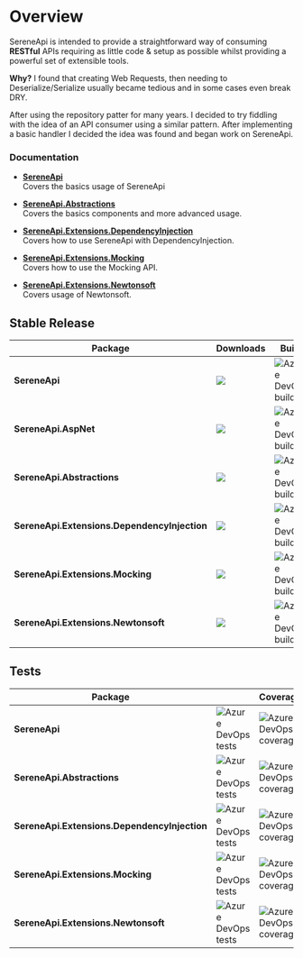 

# Overview

SereneApi is intended to provide a straightforward way of consuming **RESTful** APIs requiring as little code & setup as possible whilst providing a powerful set of extensible tools.

**Why?**
I found that creating Web Requests, then needing to Deserialize/Serialize usually became tedious and in some cases even break DRY.

After using the repository patter for many years. I decided to try fiddling with the idea of an API consumer using a similar pattern. After implementing a basic handler I decided the idea was found and began work on SereneApi.

### Documentation
* **[SereneApi](https://github.com/SereneApi/SereneApi/tree/master/src/SereneApi#getting-started)**<br/>Covers the basics usage of SereneApi

* **[SereneApi.Abstractions](https://github.com/SereneApi/SereneApi/tree/master/src/SereneApi.Abstractions#getting-started)**<br/>Covers the basics components and more advanced usage.

* **[SereneApi.Extensions.DependencyInjection](https://github.com/SereneApi/SereneApi/tree/master/src/SereneApi.Extensions.DependencyInjection#getting-started)**<br/>Covers how to use SereneApi with DependencyInjection.

* **[SereneApi.Extensions.Mocking](https://github.com/SereneApi/SereneApi/tree/master/src/SereneApi.Extensions.Mocking#overview)**<br/>Covers how to use the Mocking API.

* **[SereneApi.Extensions.Newtonsoft](https://github.com/SereneApi/SereneApi/tree/master/src/SereneApi.Extensions.Newtonsoft#getting-started)**<br/>Covers usage of Newtonsoft.




## Stable Release
|Package|Downloads|Build|NuGet|
|-|-|-|-|
|**SereneApi**|![](https://img.shields.io/nuget/dt/SereneApi?style=for-the-badge)|![Azure DevOps builds](https://img.shields.io/azure-devops/build/DeltaWareAU/e18b43d4-35b6-4aa6-b09d-a50814de3303/14?style=for-the-badge)|[![Nuget](https://img.shields.io/nuget/v/SereneApi.svg?style=for-the-badge)](https://www.nuget.org/packages/SereneApi/) |
|**SereneApi.AspNet**|![](https://img.shields.io/nuget/dt/SereneApi.AspNet?style=for-the-badge)|![Azure DevOps builds](https://img.shields.io/azure-devops/build/DeltaWareAU/e18b43d4-35b6-4aa6-b09d-a50814de3303/14?style=for-the-badge)|[![Nuget](https://img.shields.io/nuget/v/SereneApi.AspNet.svg?style=for-the-badge)](https://www.nuget.org/packages/SereneApi.AspNet/) |
|**SereneApi.Abstractions**|![](https://img.shields.io/nuget/dt/SereneApi.Abstractions?style=for-the-badge)|![Azure DevOps builds](https://img.shields.io/azure-devops/build/DeltaWareAU/e18b43d4-35b6-4aa6-b09d-a50814de3303/13?style=for-the-badge)| [![Nuget](https://img.shields.io/nuget/v/SereneApi.Abstractions.svg?style=for-the-badge)](https://www.nuget.org/packages/SereneApi.Abstractions/) |
|**SereneApi.Extensions.DependencyInjection**|![](https://img.shields.io/nuget/dt/SereneApi.Extensions.DependencyInjection?style=for-the-badge)|![Azure DevOps builds](https://img.shields.io/azure-devops/build/DeltaWareAU/e18b43d4-35b6-4aa6-b09d-a50814de3303/15?style=for-the-badge)|[![Nuget](https://img.shields.io/nuget/v/SereneApi.Extensions.DependencyInjection.svg?style=for-the-badge)](https://www.nuget.org/packages/SereneApi.Extensions.DependencyInjection/)|
|**SereneApi.Extensions.Mocking**|![](https://img.shields.io/nuget/dt/SereneApi.Extensions.Mocking?style=for-the-badge)|![Azure DevOps builds](https://img.shields.io/azure-devops/build/DeltaWareAU/e18b43d4-35b6-4aa6-b09d-a50814de3303/16?style=for-the-badge)|[![Nuget](https://img.shields.io/nuget/v/SereneApi.Extensions.Mocking.svg?style=for-the-badge)](https://www.nuget.org/packages/SereneApi.Extensions.Mocking/)|
|**SereneApi.Extensions.Newtonsoft**|![](https://img.shields.io/nuget/dt/SereneApi.Extensions.Newtonsoft?style=for-the-badge)|![Azure DevOps builds](https://img.shields.io/azure-devops/build/DeltaWareAU/e18b43d4-35b6-4aa6-b09d-a50814de3303/17?style=for-the-badge)|[![Nuget](https://img.shields.io/nuget/v/SereneApi.Extensions.Newtonsoft.svg?style=for-the-badge)](https://www.nuget.org/packages/SereneApi.Extensions.Newtonsoft/)|

## Tests
|Package||Coverage|
|-|-|-|
|**SereneApi**|![Azure DevOps tests](https://img.shields.io/azure-devops/tests/DeltaWareAU/e18b43d4-35b6-4aa6-b09d-a50814de3303/14?style=for-the-badge)|![Azure DevOps coverage](https://img.shields.io/azure-devops/coverage/DeltaWareAU/e18b43d4-35b6-4aa6-b09d-a50814de3303/14?style=for-the-badge)|
|**SereneApi.Abstractions**|![Azure DevOps tests](https://img.shields.io/azure-devops/tests/DeltaWareAU/e18b43d4-35b6-4aa6-b09d-a50814de3303/13?style=for-the-badge)|![Azure DevOps coverage](https://img.shields.io/azure-devops/coverage/DeltaWareAU/e18b43d4-35b6-4aa6-b09d-a50814de3303/13?style=for-the-badge)|
|**SereneApi.Extensions.DependencyInjection**|![Azure DevOps tests](https://img.shields.io/azure-devops/tests/DeltaWareAU/e18b43d4-35b6-4aa6-b09d-a50814de3303/15?style=for-the-badge)|![Azure DevOps coverage](https://img.shields.io/azure-devops/coverage/DeltaWareAU/e18b43d4-35b6-4aa6-b09d-a50814de3303/15?style=for-the-badge)|
|**SereneApi.Extensions.Mocking**|![Azure DevOps tests](https://img.shields.io/azure-devops/tests/DeltaWareAU/e18b43d4-35b6-4aa6-b09d-a50814de3303/16?style=for-the-badge)|![Azure DevOps coverage](https://img.shields.io/azure-devops/coverage/DeltaWareAU/e18b43d4-35b6-4aa6-b09d-a50814de3303/16?style=for-the-badge)|
|**SereneApi.Extensions.Newtonsoft**|![Azure DevOps tests](https://img.shields.io/azure-devops/tests/DeltaWareAU/e18b43d4-35b6-4aa6-b09d-a50814de3303/17?style=for-the-badge)|![Azure DevOps coverage](https://img.shields.io/azure-devops/coverage/DeltaWareAU/e18b43d4-35b6-4aa6-b09d-a50814de3303/17?style=for-the-badge)|
